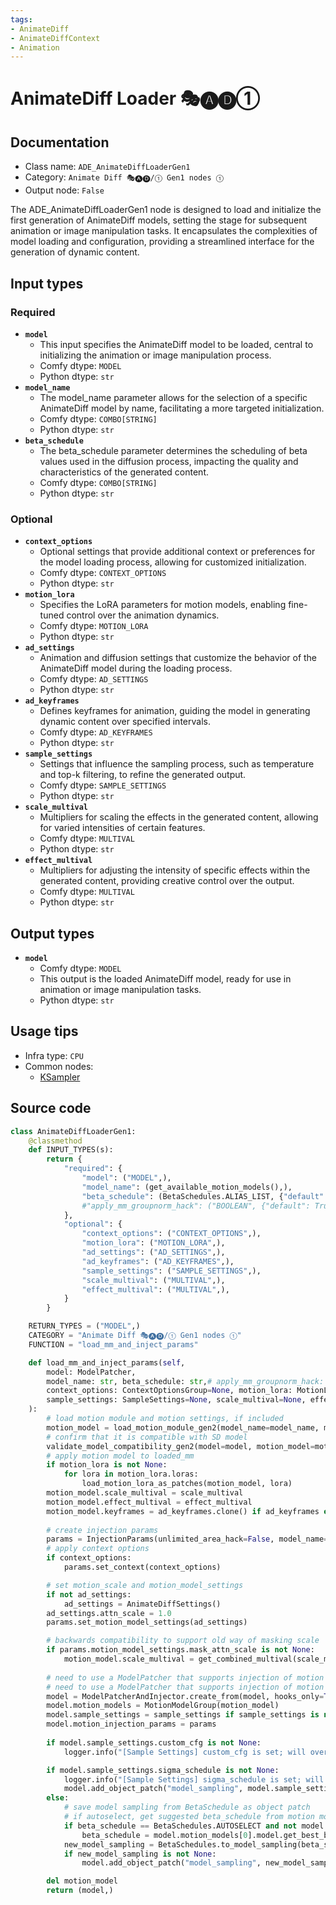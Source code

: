 ```yaml
---
tags:
- AnimateDiff
- AnimateDiffContext
- Animation
---
```


# AnimateDiff Loader 🎭🅐🅓①
## Documentation
- Class name: `ADE_AnimateDiffLoaderGen1`
- Category: `Animate Diff 🎭🅐🅓/① Gen1 nodes ①`
- Output node: `False`

The ADE_AnimateDiffLoaderGen1 node is designed to load and initialize the first generation of AnimateDiff models, setting the stage for subsequent animation or image manipulation tasks. It encapsulates the complexities of model loading and configuration, providing a streamlined interface for the generation of dynamic content.
## Input types
### Required
- **`model`**
    - This input specifies the AnimateDiff model to be loaded, central to initializing the animation or image manipulation process.
    - Comfy dtype: `MODEL`
    - Python dtype: `str`
- **`model_name`**
    - The model_name parameter allows for the selection of a specific AnimateDiff model by name, facilitating a more targeted initialization.
    - Comfy dtype: `COMBO[STRING]`
    - Python dtype: `str`
- **`beta_schedule`**
    - The beta_schedule parameter determines the scheduling of beta values used in the diffusion process, impacting the quality and characteristics of the generated content.
    - Comfy dtype: `COMBO[STRING]`
    - Python dtype: `str`
### Optional
- **`context_options`**
    - Optional settings that provide additional context or preferences for the model loading process, allowing for customized initialization.
    - Comfy dtype: `CONTEXT_OPTIONS`
    - Python dtype: `str`
- **`motion_lora`**
    - Specifies the LoRA parameters for motion models, enabling fine-tuned control over the animation dynamics.
    - Comfy dtype: `MOTION_LORA`
    - Python dtype: `str`
- **`ad_settings`**
    - Animation and diffusion settings that customize the behavior of the AnimateDiff model during the loading process.
    - Comfy dtype: `AD_SETTINGS`
    - Python dtype: `str`
- **`ad_keyframes`**
    - Defines keyframes for animation, guiding the model in generating dynamic content over specified intervals.
    - Comfy dtype: `AD_KEYFRAMES`
    - Python dtype: `str`
- **`sample_settings`**
    - Settings that influence the sampling process, such as temperature and top-k filtering, to refine the generated output.
    - Comfy dtype: `SAMPLE_SETTINGS`
    - Python dtype: `str`
- **`scale_multival`**
    - Multipliers for scaling the effects in the generated content, allowing for varied intensities of certain features.
    - Comfy dtype: `MULTIVAL`
    - Python dtype: `str`
- **`effect_multival`**
    - Multipliers for adjusting the intensity of specific effects within the generated content, providing creative control over the output.
    - Comfy dtype: `MULTIVAL`
    - Python dtype: `str`
## Output types
- **`model`**
    - Comfy dtype: `MODEL`
    - This output is the loaded AnimateDiff model, ready for use in animation or image manipulation tasks.
    - Python dtype: `str`
## Usage tips
- Infra type: `CPU`
- Common nodes:
    - [KSampler](../../Comfy/Nodes/KSampler.md)



## Source code
```python
class AnimateDiffLoaderGen1:
    @classmethod
    def INPUT_TYPES(s):
        return {
            "required": {
                "model": ("MODEL",),
                "model_name": (get_available_motion_models(),),
                "beta_schedule": (BetaSchedules.ALIAS_LIST, {"default": BetaSchedules.AUTOSELECT}),
                #"apply_mm_groupnorm_hack": ("BOOLEAN", {"default": True}),
            },
            "optional": {
                "context_options": ("CONTEXT_OPTIONS",),
                "motion_lora": ("MOTION_LORA",),
                "ad_settings": ("AD_SETTINGS",),
                "ad_keyframes": ("AD_KEYFRAMES",),
                "sample_settings": ("SAMPLE_SETTINGS",),
                "scale_multival": ("MULTIVAL",),
                "effect_multival": ("MULTIVAL",),
            }
        }

    RETURN_TYPES = ("MODEL",)
    CATEGORY = "Animate Diff 🎭🅐🅓/① Gen1 nodes ①"
    FUNCTION = "load_mm_and_inject_params"

    def load_mm_and_inject_params(self,
        model: ModelPatcher,
        model_name: str, beta_schedule: str,# apply_mm_groupnorm_hack: bool,
        context_options: ContextOptionsGroup=None, motion_lora: MotionLoraList=None, ad_settings: AnimateDiffSettings=None,
        sample_settings: SampleSettings=None, scale_multival=None, effect_multival=None, ad_keyframes: ADKeyframeGroup=None,
    ):
        # load motion module and motion settings, if included
        motion_model = load_motion_module_gen2(model_name=model_name, motion_model_settings=ad_settings)
        # confirm that it is compatible with SD model
        validate_model_compatibility_gen2(model=model, motion_model=motion_model)
        # apply motion model to loaded_mm
        if motion_lora is not None:
            for lora in motion_lora.loras:
                load_motion_lora_as_patches(motion_model, lora)
        motion_model.scale_multival = scale_multival
        motion_model.effect_multival = effect_multival
        motion_model.keyframes = ad_keyframes.clone() if ad_keyframes else ADKeyframeGroup()
        
        # create injection params
        params = InjectionParams(unlimited_area_hack=False, model_name=motion_model.model.mm_info.mm_name)
        # apply context options
        if context_options:
            params.set_context(context_options)

        # set motion_scale and motion_model_settings
        if not ad_settings:
            ad_settings = AnimateDiffSettings()
        ad_settings.attn_scale = 1.0
        params.set_motion_model_settings(ad_settings)

        # backwards compatibility to support old way of masking scale
        if params.motion_model_settings.mask_attn_scale is not None:
            motion_model.scale_multival = get_combined_multival(scale_multival, (params.motion_model_settings.mask_attn_scale * params.motion_model_settings.attn_scale))
        
        # need to use a ModelPatcher that supports injection of motion modules into unet
        # need to use a ModelPatcher that supports injection of motion modules into unet
        model = ModelPatcherAndInjector.create_from(model, hooks_only=True)
        model.motion_models = MotionModelGroup(motion_model)
        model.sample_settings = sample_settings if sample_settings is not None else SampleSettings()
        model.motion_injection_params = params
        
        if model.sample_settings.custom_cfg is not None:
            logger.info("[Sample Settings] custom_cfg is set; will override any KSampler cfg values or patches.")

        if model.sample_settings.sigma_schedule is not None:
            logger.info("[Sample Settings] sigma_schedule is set; will override beta_schedule.")
            model.add_object_patch("model_sampling", model.sample_settings.sigma_schedule.clone().model_sampling)
        else:
            # save model sampling from BetaSchedule as object patch
            # if autoselect, get suggested beta_schedule from motion model
            if beta_schedule == BetaSchedules.AUTOSELECT and not model.motion_models.is_empty():
                beta_schedule = model.motion_models[0].model.get_best_beta_schedule(log=True)
            new_model_sampling = BetaSchedules.to_model_sampling(beta_schedule, model)
            if new_model_sampling is not None:
                model.add_object_patch("model_sampling", new_model_sampling)

        del motion_model
        return (model,)

```
